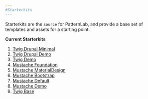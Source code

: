 ```yaml
---
#Starterkits
---
```


Starterkits are the `source` for PatternLab, and provide a base set of templates and assets for a starting point.

**Current Starterkits**

1. [Twig Drupal Minimal](https://github.com/pattern-lab/starterkit-twig-drupal-minimal)
2. [Twig Drupal Demo](https://github.com/pattern-lab/starterkit-twig-drupal-demo)
3. [Twig Demo](https://github.com/pattern-lab/starterkit-twig-demo)
4. [Mustache Foundation](https://github.com/pattern-lab/starterkit-mustache-foundation)
5. [Mustache MaterialDesign](https://github.com/pattern-lab/starterkit-mustache-materialdesign)
6. [Mustache Bootstrap](https://github.com/pattern-lab/starterkit-mustache-bootstrap)
7. [Mustache Default](https://github.com/pattern-lab/starterkit-mustache-default)
8. [Mustache Demo](https://github.com/pattern-lab/starterkit-mustache-demo)
9. [Twig Base](https://github.com/pattern-lab/starterkit-twig-base)